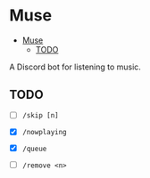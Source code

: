 # Muse

<!--toc:start-->
- [Muse](#muse)
  - [TODO](#todo)
<!--toc:end-->

A Discord bot for listening to music.

## TODO
- [ ] `/skip [n]`
- [x] `/nowplaying`
- [x] `/queue`
- [ ] `/remove <n>`

